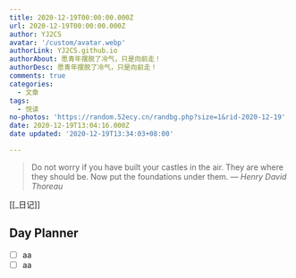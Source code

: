 ```yaml
---
title: 2020-12-19T00:00:00.000Z
url: 2020-12-19T00:00:00.000Z
author: YJ2CS
avatar: '/custom/avatar.webp'
authorLink: YJ2CS.github.io
authorAbout: 愿青年摆脱了冷气，只是向前走！
authorDesc: 愿青年摆脱了冷气，只是向前走！
comments: true
categories:
  - 文章
tags:
  - 悦读
no-photos: 'https://random.52ecy.cn/randbg.php?size=1&rid-2020-12-19'
date: 2020-12-19T13:04:16.000Z
date updated: '2020-12-19T13:34:03+08:00'

---
```


> Do not worry if you have built your castles in the air. They are where they should be. Now put the foundations under them.
> — <cite>Henry David Thoreau</cite>

[[_日记]]
## Day Planner

-   [ ] aa
-   [ ] aa
